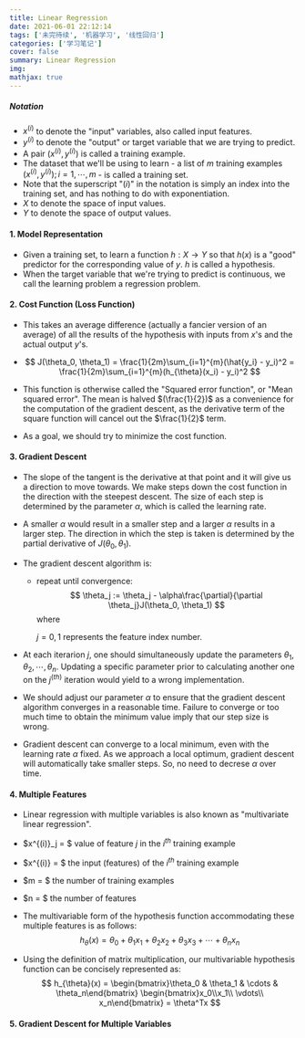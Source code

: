 ```yaml
---
title: Linear Regression
date: 2021-06-01 22:12:14
tags: ['未完待续', '机器学习', '线性回归']
categories: ['学习笔记']
cover: false
summary: Linear Regression
img:
mathjax: true
---
```


##### Notation

* $x^{(i)}$ to denote the "input" variables, also called input features.
* $y^{(i)}$ to denote the "output" or target variable that we are trying to predict.
* A pair $(x^{(i)}, y^{(i)})$ is called a training example.
* The dataset that we'll be using to learn - a list of $m$ training examples $(x^{(i)}, y^{(i)}); i = 1, \cdots, m$ - is called a training set.
* Note that the superscript "$(i)$" in the notation is simply an index into the training set, and has nothing to do with exponentiation.
* $X$ to denote the space of input values.
* $Y$ to denote the space of output values.

#### 1. Model Representation

* Given a training set, to learn a function $h: X\rightarrow Y$ so that $h(x)$ is a "good" predictor for the corresponding value of $y$. $h$ is called a hypothesis.
* When the target variable that we're trying to predict is continuous, we call the learning problem a regression problem.

#### 2. Cost Function (Loss Function)

* This takes an average difference (actually a fancier version of an average) of all the results of the hypothesis with inputs from $x$'s and the actual output $y$'s.

* $$
  J(\theta_0, \theta_1) = \frac{1}{2m}\sum_{i=1}^{m}(\hat{y_i} - y_i)^2 = \frac{1}{2m}\sum_{i=1}^{m}(h_{\theta}(x_i) - y_i)^2
  $$

* This function is otherwise called the "Squared error function", or "Mean squared error". The mean is halved $(\frac{1}{2})$ as a convenience for the computation of the gradient descent, as the derivative term of the square function will cancel out the $\frac{1}{2}$ term.

* As a goal, we should try to minimize the cost function.

#### 3. Gradient Descent

* The slope of the tangent is the derivative at that point and it will give us a direction to move towards. We make steps down the cost function in the direction with the steepest descent. The size of each step is determined by the parameter $\alpha$, which is called the learning rate.

* A smaller $\alpha$ would result in a smaller step and a larger $\alpha$ results in a larger step. The direction in which the step is taken is determined by the partial derivative of $J(\theta_0, \theta_1)$.

* The gradient descent algorithm is:

  * repeat until convergence:
    $$
    \theta_j := \theta_j - \alpha\frac{\partial}{\partial \theta_j}J(\theta_0, \theta_1)
    $$
    where

    $j = 0, 1$ represents the feature index number.

* At each iterarion $j$, one should simultaneously update the parameters $\theta_1, \theta_2, \cdots, \theta_n$. Updating a specific parameter prior to calculating another one on the $j^{(th)}$ iteration would yield to a wrong implementation.
* We should adjust our parameter $\alpha$ to ensure that the gradient descent algorithm converges in a reasonable time. Failure to converge or too much time to obtain the minimum value imply that our step size is wrong.
* Gradient descent can converge to a local minimum, even with the learning rate $\alpha$ fixed. As we approach a local optimum, gradient descent will automatically take smaller steps. So, no need to decrese $\alpha$ over time.

#### 4. Multiple Features

* Linear regression with multiple variables is also known as "multivariate linear regression".

* $x^{(i)}_j = $ value of feature $j$ in the $i^{th}$ training example

* $x^{(i)} = $ the input (features) of the $i^{th}$ training example

* $m = $ the number of training examples

* $n = $ the number of features

* The multivariable form of the hypothesis function accommodating these multiple features is as follows:
  $$
  h_{\theta}(x) = \theta_0 + \theta_1x_1 + \theta_2x_2 + \theta_3x_3 + \cdots + \theta_nx_n
  $$

* Using the definition of matrix multiplication, our multivariable hypothesis function can be concisely represented as:
  $$
  h_{\theta}(x) = \begin{bmatrix}\theta_0 & \theta_1 & \cdots & \theta_n\end{bmatrix} \begin{bmatrix}x_0\\x_1\\ \vdots\\ x_n\end{bmatrix} = \theta^Tx
  $$

#### 5. Gradient Descent for Multiple Variables

